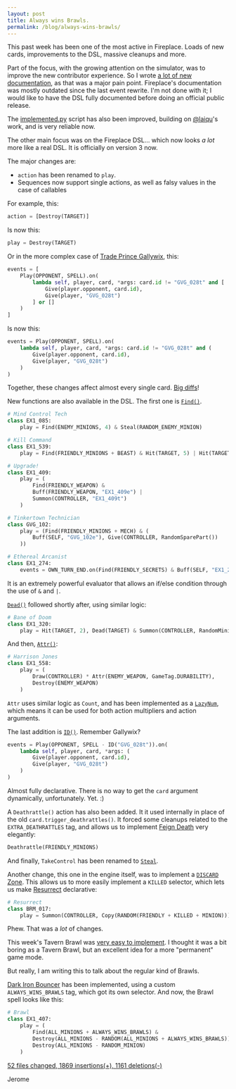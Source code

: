```yaml
---
layout: post
title: Always wins Brawls.
permalink: /blog/always-wins-brawls/
---
```


This past week has been one of the most active in Fireplace. Loads of new cards, improvements to the DSL, massive cleanups
and more.

Part of the focus, with the growing attention on the simulator, was to improve the new contributor experience.
So I wrote [a lot of new documentation](https://github.com/jleclanche/fireplace/wiki), as that was a major pain point.
Fireplace's documentation was mostly outdated since the last event rewrite.
I'm not done with it; I would like to have the DSL fully documented before doing an official public release.

The [implemented.py](https://github.com/jleclanche/fireplace/blob/d551aad06175ab2f3d2686979a53a8c0b763be13/tests/implemented.py)
script has also been improved, building on [@laiqu](https://github.com/laiqu)'s work, and is very reliable now.

The other main focus was on the Fireplace DSL... which now looks *a lot* more like a real DSL. It is officially on
version 3 now.

The major changes are:

 * `action` has been renamed to `play`.
 * Sequences now support single actions, as well as falsy values in the case of callables

For example, this:

```python
action = [Destroy(TARGET)]
```

Is now this:

```python
play = Destroy(TARGET)
```

Or in the more complex case of [Trade Prince Gallywix](http://hearthstone.gamepedia.com/Trade_Prince_Gallywix), this:

```python
events = [
	Play(OPPONENT, SPELL).on(
		lambda self, player, card, *args: card.id != "GVG_028t" and [
			Give(player.opponent, card.id),
			Give(player, "GVG_028t")
		] or []
	)
]
```

Is now this:

```python
events = Play(OPPONENT, SPELL).on(
	lambda self, player, card, *args: card.id != "GVG_028t" and (
		Give(player.opponent, card.id),
		Give(player, "GVG_028t")
	)
)
```

Together, these changes affect almost every single card. [Big diffs](https://github.com/jleclanche/fireplace/commit/7cf5dba495a1c9a0718140d3d8f88864c2c3bb98)!

New functions are also available in the DSL.
The first one is [`Find()`](https://github.com/jleclanche/fireplace/commit/27ef2cca62c6742ab99baa9db758b6d1a11c1523).

```python
# Mind Control Tech
class EX1_085:
	play = Find(ENEMY_MINIONS, 4) & Steal(RANDOM_ENEMY_MINION)

# Kill Command
class EX1_539:
	play = Find(FRIENDLY_MINIONS + BEAST) & Hit(TARGET, 5) | Hit(TARGET, 3)

# Upgrade!
class EX1_409:
	play = (
		Find(FRIENDLY_WEAPON) &
		Buff(FRIENDLY_WEAPON, "EX1_409e") |
		Summon(CONTROLLER, "EX1_409t")
	)

# Tinkertown Technician
class GVG_102:
	play = (Find(FRIENDLY_MINIONS + MECH) & (
		Buff(SELF, "GVG_102e"), Give(CONTROLLER, RandomSparePart())
	))

# Ethereal Arcanist
class EX1_274:
	events = OWN_TURN_END.on(Find(FRIENDLY_SECRETS) & Buff(SELF, "EX1_274e"))
```

It is an extremely powerful evaluator that allows an if/else condition through the use of `&` and `|`.

[`Dead()`](https://github.com/jleclanche/fireplace/commit/7feff7b535c06a380e3254da13a081d62b7e2dc9) followed
shortly after, using similar logic:

```python
# Bane of Doom
class EX1_320:
	play = Hit(TARGET, 2), Dead(TARGET) & Summon(CONTROLLER, RandomMinion(race=Race.DEMON))
```

And then, [`Attr()`](https://github.com/jleclanche/fireplace/commit/4e70b3e046ae81512ade7c908c2c6381df2a554f):

```python
# Harrison Jones
class EX1_558:
	play = (
		Draw(CONTROLLER) * Attr(ENEMY_WEAPON, GameTag.DURABILITY),
		Destroy(ENEMY_WEAPON)
	)
```

`Attr` uses similar logic as `Count`, and has been implemented as a
[`LazyNum`](https://github.com/jleclanche/fireplace/commit/8a5d4228faedc703fd6813f7421db3d2f2691ab4), which means it
can be used for both action multipliers and action arguments.

The last addition is [`ID()`](https://github.com/jleclanche/fireplace/commit/93f7275bf2ecae687ece11758495a803c4015429).
Remember Gallywix?

```python
events = Play(OPPONENT, SPELL - ID("GVG_028t")).on(
	lambda self, player, card, *args: (
		Give(player.opponent, card.id),
		Give(player, "GVG_028t")
	)
)
```

Almost fully declarative. There is no way to get the `card` argument dynamically, unfortunately. Yet. :)

A `Deathrattle()` action has also been added. It it used internally in place of the old `card.trigger_deathrattles()`.
It forced some cleanups related to the `EXTRA_DEATHRATTLES` tag, and allows us to implement
[Feign Death](http://hearthstone.gamepedia.com/Feign_Death) very elegantly:

```python
Deathrattle(FRIENDLY_MINIONS)
```

And finally, `TakeControl` has been renamed to
[`Steal`](https://github.com/jleclanche/fireplace/commit/639c4223c67cfb76818bc4c2176689f8ff01f74f).

Another change, this one in the engine itself, was to implement a
[`DISCARD` Zone](https://github.com/jleclanche/fireplace/commit/e6de4a8d46e9e5577b051943b1d049f8396ca51f).
This allows us to more easily implement a `KILLED` selector, which lets us make
[Resurrect](http://hearthstone.gamepedia.com/Resurrect) declarative:

```python
# Resurrect
class BRM_017:
	play = Summon(CONTROLLER, Copy(RANDOM(FRIENDLY + KILLED + MINION)))
```

Phew. That was a *lot* of changes.

This week's Tavern Brawl was
[very easy to implement](https://github.com/jleclanche/fireplace/blob/d551aad06175ab2f3d2686979a53a8c0b763be13/fireplace/brawls/__init__.py#L133-L151).
I thought it was a bit boring as a Tavern Brawl, but an excellent idea for a more "permanent" game mode.

But really, I am writing this to talk about the regular kind of Brawls.

[Dark Iron Bouncer](http://hearthstone.gamepedia.com/Dark_Iron_Bouncer) has been implemented, using a custom
`ALWAYS_WINS_BRAWLS` tag, which got its own selector. And now, the Brawl spell looks like this:

```python
# Brawl
class EX1_407:
	play = (
		Find(ALL_MINIONS + ALWAYS_WINS_BRAWLS) &
		Destroy(ALL_MINIONS - RANDOM(ALL_MINIONS + ALWAYS_WINS_BRAWLS)) |
		Destroy(ALL_MINIONS - RANDOM_MINION)
	)
```

[52 files changed, 1869 insertions(+), 1161 deletions(-)](https://github.com/jleclanche/fireplace/compare/8858890945e271f1428519c033f89386e9216bc3...5f9e111722d2185f3b9ccec65ffd774ef97338bd)

Jerome
